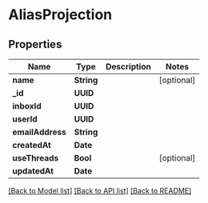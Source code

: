 # AliasProjection

## Properties
Name | Type | Description | Notes
------------ | ------------- | ------------- | -------------
**name** | **String** |  | [optional] 
**_id** | **UUID** |  | 
**inboxId** | **UUID** |  | 
**userId** | **UUID** |  | 
**emailAddress** | **String** |  | 
**createdAt** | **Date** |  | 
**useThreads** | **Bool** |  | [optional] 
**updatedAt** | **Date** |  | 

[[Back to Model list]](../README#documentation-for-models) [[Back to API list]](../README#documentation-for-api-endpoints) [[Back to README]](../README)


